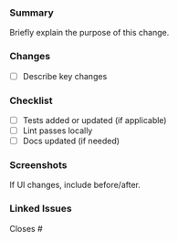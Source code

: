 ﻿### Summary
Briefly explain the purpose of this change.

### Changes
- [ ] Describe key changes

### Checklist
- [ ] Tests added or updated (if applicable)
- [ ] Lint passes locally
- [ ] Docs updated (if needed)

### Screenshots
If UI changes, include before/after.

### Linked Issues
Closes #
